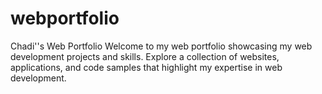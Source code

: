 # webportfolio
Chadi''s Web Portfolio  Welcome to my web portfolio showcasing my web development projects and skills. Explore a collection of websites, applications, and code samples that highlight my expertise in web development.
